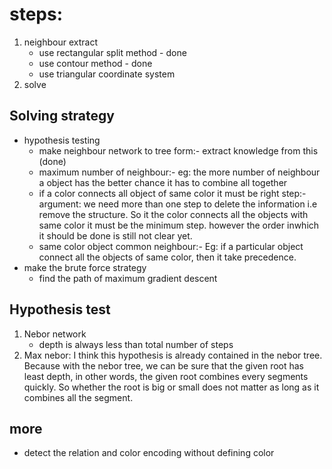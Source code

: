 # steps:
  1. neighbour extract
      * use rectangular split method - done
      * use contour method - done
      * use triangular coordinate system 
  3. solve

## Solving strategy
* hypothesis testing
  * make neighbour network to tree form:- extract knowledge from this  (done)
  * maximum number of neighbour:- eg: the more number of neighbour a object has the better chance it has to combine all together
  * if a color connects all object of same color it must be right step:- argument: we need more than one step to delete the information i.e remove the structure. 
     So it the color connects all the objects with same color it must be the minimum step. however the order inwhich it should be done is still not clear yet.
  * same color object common neighbour:- Eg: if a particular object connect all the objects of same color, then it take precedence.
* make the brute force strategy
  * find the path of maximum gradient descent

## Hypothesis test

1. Nebor network
    * depth is always less than total number of steps
2. Max nebor: I think this hypothesis is already contained in the nebor tree. Because with the nebor tree, we can be sure that the given root has least depth,
    in other words, the given root combines every segments quickly. So whether the root is big or small does not matter as long as it combines all the segment.

## more
* detect the relation and color encoding without defining color
